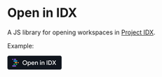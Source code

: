 # Open in IDX

A JS library for opening workspaces in [Project IDX](https://idx.dev).

Example:

![Open in IDX button](./assets/btn_open_dark_32.png)
